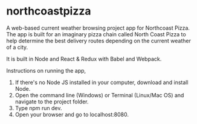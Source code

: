 # northcoastpizza
A web-based current weather browsing project app for Northcoast Pizza. The app is built for an imaginary pizza chain called North Coast Pizza to help determine the best delivery routes depending on the current weather of a city.

It is built in Node and React & Redux with Babel and Webpack.

Instructions on running the app, 
  1. If there's no Node JS installed in your computer, download and install Node.
  2. Open the command line (Windows) or Terminal (Linux/Mac OS) and navigate to the project folder.
  3. Type npm run dev.
  4. Open your browser and go to localhost:8080.
